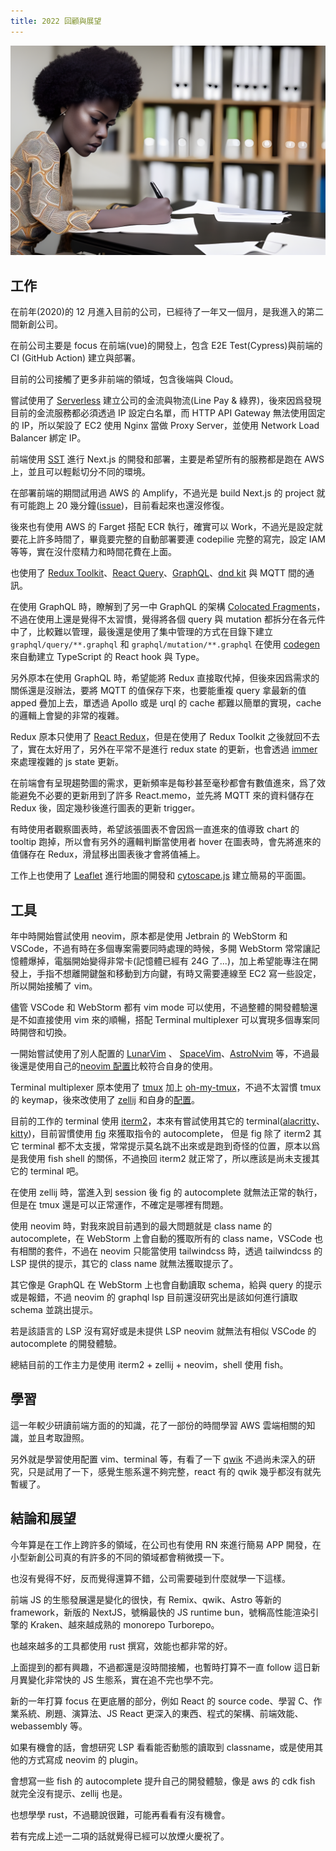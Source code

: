 ```yaml
---
title: 2022 回顧與展望
---
```

![](../static/enhanced-c747f67f-8466-46ac-bd62-f4e64632ba30.png)

## 工作

在前年(2020)的 12 月進入目前的公司，已經待了一年又一個月，是我進入的第二間新創公司。

在前公司主要是 focus 在前端(vue)的開發上，包含 E2E Test(Cypress)與前端的 CI (GitHub Action) 建立與部署。

目前的公司接觸了更多非前端的領域，包含後端與 Cloud。

嘗試使用了 [Serverless](https://www.serverless.com/) 建立公司的金流與物流(Line Pay & 綠界)，後來因爲發現目前的金流服務都必須透過 IP 設定白名單，而 HTTP API Gateway 無法使用固定的 IP，所以架設了 EC2 使用 Nginx 當做 Proxy Server，並使用 Network Load Balancer 綁定 IP。

前端使用 [SST](https://sst.dev/examples/how-to-create-a-nextjs≤-app-with-serverless.html) 進行 Next.js 的開發和部署，主要是希望所有的服務都是跑在 AWS 上，並且可以輕鬆切分不同的環境。

在部署前端的期間試用過 AWS 的 Amplify，不過光是 build Next.js 的 project 就有可能跑上 20 幾分鐘([issue](https://github.com/aws-amplify/amplify-hosting/issues/2127))，目前看起來也還沒修復。

後來也有使用 AWS 的 Farget 搭配 ECR 執行，確實可以 Work，不過光是設定就要花上許多時間了，畢竟要完整的自動部署要連 codepilie 完整的寫完，設定 IAM 等等，實在沒什麼精力和時間花費在上面。

也使用了 [Redux Toolkit](https://redux-toolkit.js.org/)、[React Query](https://react-query-v3.tanstack.com/)、[GraphQL](https://graphql.org/)、[dnd kit](https://dndkit.com/) 與 MQTT 間的通訊。

在使用 GraphQL 時，瞭解到了另一中 GraphQL 的架構 [Colocated Fragments](https://www.apollographql.com/docs/react/data/fragments/#colocating-fragments)，不過在使用上還是覺得不太習慣，覺得將各個 query 與 mutation 都拆分在各元件中了，比較難以管理，最後還是使用了集中管理的方式在目錄下建立 `graphql/query/**.graphql` 和 `graphql/mutation/**.graphql` 在使用 [codegen](https://the-guild.dev/graphql/codegen) 來自動建立 TypeScript 的 React hook 與 Type。

另外原本在使用 GraphQL 時，希望能將 Redux 直接取代掉，但後來因爲需求的關係還是沒辦法，要將 MQTT 的值保存下來，也要能重複 query 拿最新的值 apped 疊加上去，單透過 Apollo 或是 urql 的 cache 都難以簡單的實現，cache 的邏輯上會變的非常的複雜。

Redux 原本只使用了 [React Redux](https://react-redux.js.org/)，但是在使用了 Redux Toolkit 之後就回不去了，實在太好用了，另外在平常不是進行 redux state 的更新，也會透過 [immer](https://github.com/immerjs/immer) 來處理複雜的 js state 更新。

在前端會有呈現趨勢圖的需求，更新頻率是每秒甚至毫秒都會有數值進來，爲了效能避免不必要的更新用到了許多 React.memo，並先將 MQTT 來的資料儲存在 Redux 後，固定幾秒後進行圖表的更新 trigger。

有時使用者觀察圖表時，希望該張圖表不會因爲一直進來的值導致 chart 的 tooltip 跑掉，所以會有另外的邏輯判斷當使用者 hover 在圖表時，會先將進來的值儲存在 Redux，滑鼠移出圖表後才會將值補上。

工作上也使用了 [Leaflet](https://leafletjs.com/) 進行地圖的開發和 [cytoscape.js](https://js.cytoscape.org/) 建立簡易的平面圖。

## 工具

年中時開始嘗試使用 neovim，原本都是使用 Jetbrain 的 WebStorm 和 VSCode，不過有時在多個專案需要同時處理的時候，多開 WebStorm 常常讓記憶體爆掉，電腦開始變得非常卡(記憶體已經有 24G 了...)，加上希望能專注在開發上，手指不想離開鍵盤和移動到方向鍵，有時又需要連線至 EC2 寫一些設定，所以開始接觸了 vim。

儘管 VSCode 和 WebStorm 都有 vim mode 可以使用，不過整體的開發體驗還是不如直接使用 vim 來的順暢，搭配 Terminal multiplexer 可以實現多個專案同時開啓和切換。

一開始嘗試使用了別人配置的 [LunarVim](https://github.com/LunarVim/LunarVim) 、 [SpaceVim](https://spacevim.org/)、[AstroNvim](https://github.com/AstroNvim/AstroNvim) 等，不過最後還是使用自己的[neovim 配置](https://github.com/tp6gw94/dotconfig/tree/main/nvim)比較符合自身的使用。

Terminal multiplexer 原本使用了 [tmux](https://github.com/tmux/tmux) 加上 [oh-my-tmux](https://github.com/gpakosz/.tmux)，不過不太習慣 tmux 的 keymap，後來改使用了 [zellij](https://github.com/zellij-org/zellij) 和自身的[配置](https://github.com/tp6gw94/dotconfig/tree/main/zellij)。

目前的工作的 terminal 使用 [iterm2](https://iterm2.com/)，本來有嘗試使用其它的 terminal([alacritty](https://github.com/alacritty/alacritty)、[kitty](https://sw.kovidgoyal.net/kitty/#))，目前習慣使用 [fig](https://fig.io/) 來獲取指令的 autocomplete， 但是 fig 除了 iterm2 其它 terminal 都不太支援，常常提示莫名跳不出來或是跑到奇怪的位置，原本以爲是我使用 fish shell 的關係，不過換回 iterm2 就正常了，所以應該是尚未支援其它的 terminal 吧。

在使用 zellij 時，當進入到 session 後 fig 的 autocomplete 就無法正常的執行，但是在 tmux 還是可以正常運作，不確定是哪裡有問題。

使用 neovim 時，對我來說目前遇到的最大問題就是 class name 的 autocomplete，在 WebStorm 上會自動的獲取所有的 class name，VSCode 也有相關的套件，不過在 neovim 只能當使用 tailwindcss 時，透過 tailwindcss 的 LSP 提供的提示，其它的 class name 就無法獲取提示了。

其它像是 GraphQL 在 WebStorm 上也會自動讀取 schema，給與 query 的提示或是報錯，不過 neovim 的 graphql lsp 目前還沒研究出是該如何進行讀取 schema 並跳出提示。

若是該語言的 LSP 沒有寫好或是未提供 LSP neovim 就無法有相似 VSCode 的 autocomplete 的開發體驗。

總結目前的工作主力是使用 iterm2 + zellij + neovim，shell 使用 fish。

## 學習

這一年較少研讀前端方面的的知識，花了一部份的時間學習 AWS 雲端相關的知識，並且考取證照。

另外就是學習使用配置 vim、terminal 等，有看了一下 [qwik](https://qwik.builder.io/) 不過尚未深入的研究，只是試用了一下，感覺生態系還不夠完整，react 有的 qwik 幾乎都沒有就先暫緩了。

## 結論和展望

今年算是在工作上跨許多的領域，在公司也有使用 RN 來進行簡易 APP 開發，在小型新創公司真的有許多的不同的領域都會稍微摸一下。

也沒有覺得不好，反而覺得還算不錯，公司需要碰到什麼就學一下這樣。

前端 JS 的生態發展還是變化的很快，有 Remix、qwik、Astro 等新的 framework，新版的 NextJS，號稱最快的 JS runtime bun，號稱高性能渲染引擎的 Kraken、越來越成熟的 monorepo Turborepo。

也越來越多的工具都使用 rust 撰寫，效能也都非常的好。

上面提到的都有興趣，不過都還是沒時間接觸，也暫時打算不一直 follow 這日新月異變化非常快的 JS 生態系，實在追不完也學不完。

新的一年打算 focus 在更底層的部分，例如 React 的 source code、學習 C、作業系統、刷題、演算法、JS React 更深入的東西、程式的架構、前端效能、webassembly 等。

如果有機會的話，會想研究 LSP 看看能否動態的讀取到 classname，或是使用其他的方式寫成 neovim 的 plugin。

會想寫一些 fish 的 autocomplete 提升自己的開發體驗，像是 aws 的 cdk fish 就完全沒有提示、zellij 也是。

也想學學 rust，不過聽說很難，可能再看看有沒有機會。

若有完成上述一二項的話就覺得已經可以放煙火慶祝了。

